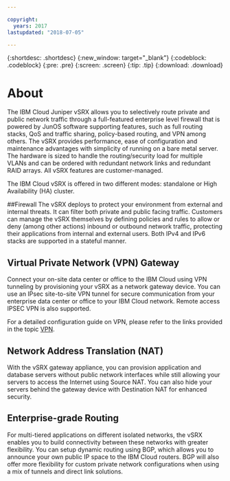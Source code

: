 ```yaml
---

copyright:
  years: 2017
lastupdated: "2018-07-05"

---
```


{:shortdesc: .shortdesc}
{:new_window: target="_blank"}
{:codeblock: .codeblock}
{:pre: .pre}
{:screen: .screen}
{:tip: .tip}
{:download: .download}

# About
The IBM Cloud Juniper vSRX allows you to selectively route private and public network traffic through a full-featured enterprise level firewall that is powered by JunOS software supporting features, such as full routing stacks, QoS and traffic sharing, policy-based routing, and VPN among others. The vSRX provides performance, ease of configuration and maintenance advantages with simplicity of running on a bare metal server. The hardware is sized to handle the routing/security load for multiple VLANs and can be ordered with redundant network links and redundant RAID arrays. All vSRX features are customer-managed.

The IBM Cloud vSRX is offered in two different modes: standalone or High Availability (HA) cluster.

##Firewall
The vSRX deploys to protect your environment from external and internal threats. It can filter both private and public facing traffic. Customers can manage the vSRX themselves by defining policies and rules to allow or deny (among other actions) inbound or outbound network traffic, protecting their applications from internal and external users. Both IPv4 and IPv6 stacks are supported in a stateful manner. 

## Virtual Private Network (VPN) Gateway
Connect your on-site data center or office to the IBM Cloud using VPN tunneling by provisioning your vSRX as a network gateway device. You can use an IPsec site-to-site VPN tunnel for secure communication from your enterprise data center or office to your IBM Cloud network. Remote access IPSEC VPN is also supported.

For a detailed configuration guide on VPN, please refer to the links provided in the topic [VPN](vpn.html).

## Network Address Translation (NAT)
With the vSRX gateway appliance, you can provision application and database servers without public network interfaces while still allowing your servers to access the Internet using Source NAT. You can also hide your servers behind the gateway device with Destination NAT for enhanced security.

## Enterprise-grade Routing
For multi-tiered applications on different isolated networks, the vSRX enables you to build connectivity between these networks with greater flexibility. You can setup dynamic routing using BGP, which allows you to announce your own public IP space to the IBM Cloud routers. BGP will also offer more flexibility for custom private network configurations when using a mix of tunnels and direct link solutions.
